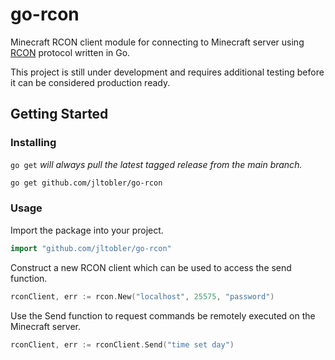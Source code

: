 # go-rcon

Minecraft RCON client module for connecting to Minecraft server using [RCON](https://wiki.vg/RCON) protocol written in Go.

This project is still under development and requires additional testing before it can be considered production ready.

## Getting Started

### Installing

`go get` *will always pull the latest tagged release from the main branch.*

```sh
go get github.com/jltobler/go-rcon
```

### Usage

Import the package into your project.

```go
import "github.com/jltobler/go-rcon"
```

Construct a new RCON client which can be used to access the send function.

```go
rconClient, err := rcon.New("localhost", 25575, "password")
```

Use the Send function to request commands be remotely executed on the Minecraft server.

```go
rconClient, err := rconClient.Send("time set day")
```